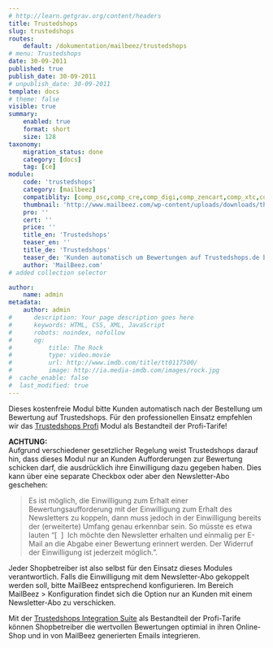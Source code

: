 ```yaml
---
# http://learn.getgrav.org/content/headers
title: Trustedshops
slug: trustedshops
routes:
    default: /dokumentation/mailbeez/trustedshops
# menu: Trustedshops
date: 30-09-2011
published: true
publish_date: 30-09-2011
# unpublish_date: 30-09-2011
template: docs
# theme: false
visible: true
summary:
    enabled: true
    format: short
    size: 128
taxonomy:
    migration_status: done
    category: [docs]
    tag: [ce]
module:
    code: 'trustedshops'
    category: [mailbeez]
    compatiblity: [comp_osc,comp_cre,comp_digi,comp_zencart,comp_xtc,comp_gambio]
    thumbnail: 'http://www.mailbeez.com/wp-content/uploads/downloads/thumbnails/2011/09/icon_323.png'
    pro: ''
    cert: ''
    price: ''
    title_en: 'Trustedshops'
    teaser_en: ''
    title_de: 'Trustedshops'
    teaser_de: 'Kunden automatisch um Bewertungen auf Trustedshops.de bitten'
    author: 'MailBeez.com'
# added collection selector

author:
    name: admin
metadata:
    author: admin
#      description: Your page description goes here
#      keywords: HTML, CSS, XML, JavaScript
#      robots: noindex, nofollow
#      og:
#          title: The Rock
#          type: video.movie
#          url: http://www.imdb.com/title/tt0117500/
#          image: http://ia.media-imdb.com/images/rock.jpg
#  cache_enable: false
#  last_modified: true
---
```


Dieses kostenfreie Modul bitte Kunden automatisch nach der Bestellung um Bewertung auf Trustedshops. Für den professionellen Einsatz empfehlen wir das [Trustedshops Profi](/dokumentation/mailbeez/trustedshops_advanced) Modul als Bestandteil der Profi-Tarife!

**ACHTUNG:**  
 Aufgrund verschiedener gesetzlicher Regelung weist Trustedshops darauf hin, dass dieses Modul nur an Kunden Aufforderungen zur Bewertung schicken darf, die ausdrücklich ihre Einwilligung dazu gegeben haben. Dies kann über eine separate Checkbox oder aber den Newsletter-Abo geschehen:

> Es ist möglich, die Einwilligung zum Erhalt einer Bewertungsaufforderung mit der Einwilligung zum Erhalt des Newsletters zu koppeln, dann muss jedoch in der Einwilligung bereits der (erweiterte) Umfang genau erkennbar sein. So müsste es etwa lauten “[  ]  Ich möchte den Newsletter erhalten und einmalig per E-Mail an die Abgabe einer Bewertung erinnert werden. Der Widerruf der Einwilligung ist jederzeit möglich.”.

Jeder Shopbetreiber ist also selbst für den Einsatz dieses Modules verantwortlich. Falls die Einwilligung mit dem Newsletter-Abo gekoppelt werden soll, bitte MailBeez entsprechend konfigurieren. Im Bereich MailBeez > Konfiguration findet sich die Option nur an Kunden mit einem Newsletter-Abo zu verschicken.

Mit der [Trustedshops Integration Suite](/dokumentation/configbeez/config_trustedshops_rss_importer) als Bestandteil der Profi-Tarife können Shopbetreiber die wertvollen Bewertungen optimial in ihren Online-Shop und in von MailBeez generierten Emails integrieren.

